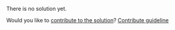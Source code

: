 
There is no solution yet.

Would you like to [contribute to the solution](https://github.com/BFEdev/BFE.dev-solutions/blob/main/question/what-are-web-workers-and-service-workers_en.md)? [Contribute guideline](https://github.com/BFEdev/BFE.dev-solutions#how-to-contribute)
